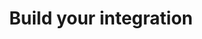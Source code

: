 ---
title: 'Build your integration'
breadcrumb_title: "Integrations"
layout: 'block'
meta_title: 'Payment integrations - MultiSafepay Docs'
meta_description: "Sign up. Build and test your payments integration. Explore our products and services. Use our API reference, SDKs, and wrappers. Get support."
logo: '/svgs/Integrations.svg'
short_description: 'Choose from our plugins, apps, and core integrations and test payments.'
weight: 30
---